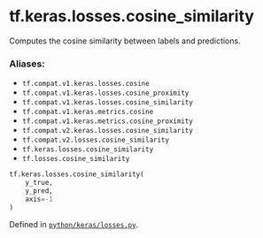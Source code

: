 <div itemscope itemtype="http://developers.google.com/ReferenceObject">
<meta itemprop="name" content="tf.keras.losses.cosine_similarity" />
<meta itemprop="path" content="Stable" />
</div>

# tf.keras.losses.cosine_similarity

Computes the cosine similarity between labels and predictions.

### Aliases:

* `tf.compat.v1.keras.losses.cosine`
* `tf.compat.v1.keras.losses.cosine_proximity`
* `tf.compat.v1.keras.losses.cosine_similarity`
* `tf.compat.v1.keras.metrics.cosine`
* `tf.compat.v1.keras.metrics.cosine_proximity`
* `tf.compat.v2.keras.losses.cosine_similarity`
* `tf.compat.v2.losses.cosine_similarity`
* `tf.keras.losses.cosine_similarity`
* `tf.losses.cosine_similarity`

``` python
tf.keras.losses.cosine_similarity(
    y_true,
    y_pred,
    axis=-1
)
```



Defined in [`python/keras/losses.py`](/code/stable/tensorflow/python/keras/losses.py).

<!-- Placeholder for "Used in" -->
